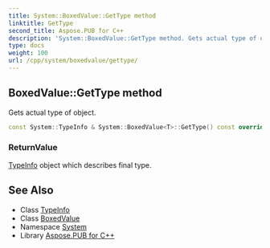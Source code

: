 ```yaml
---
title: System::BoxedValue::GetType method
linktitle: GetType
second_title: Aspose.PUB for C++
description: 'System::BoxedValue::GetType method. Gets actual type of object in C++.'
type: docs
weight: 100
url: /cpp/system/boxedvalue/gettype/
---
```

## BoxedValue::GetType method


Gets actual type of object.

```cpp
const System::TypeInfo & System::BoxedValue<T>::GetType() const override
```


### ReturnValue

[TypeInfo](../../typeinfo/) object which describes final type.

## See Also

* Class [TypeInfo](../../typeinfo/)
* Class [BoxedValue](../)
* Namespace [System](../../)
* Library [Aspose.PUB for C++](../../../)
